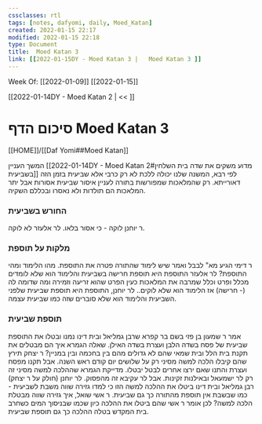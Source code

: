 ```yaml
---
cssclasses: rtl
tags: [notes, dafyomi, daily, Moed_Katan] 
created: 2022-01-15 22:17
modified: 2022-01-15 22:18
type: Document
title:  Moed Katan 3
link: [[2022-01-15DY - Moed Katan 3 |   Moed Katan 3 ]]
---
```

Week Of: [[2022-01-09]]
[[2022-01-15]]

[[2022-01-14DY - Moed Katan 2 | << ]] 

# סיכום הדף  Moed Katan 3

[[HOME]]/[[Daf Yomi##Moed Katan]]

המשך העניין [[2022-01-14DY - Moed Katan 2#מדוע משקים את שדה בית השלחין בשביעית]]
לפי רבא, המשנה שלנו יכולה ללכת לא רק כרבי אלא שביעית בזמן הזה דאורייתא. רק שהמלאכות שמפורשות בתורה לעניין איסור שביעית אסורות אבל יתר המלאכות הם תולדות ולא נאסרו ובכללם השקיה.
### החורש בשביעית
ר יוחנן לוקה - כי אסור בלאו. לר אלעזר לא לוקה. 
### מלקות על תוספת
ר דימי הגיע מא" לבבל ואמר שיש לימוד שהתורה פטרה את התוספת.
מהו הלימוד ומהי התוספת?
לר אלעזר התוספת היא תוספת חרישה בשביעית והלימוד הוא שלא לומדים מכלל ופרט וכלל שמרבה את המלאכות כעין הפרט שהוא זריעה וזמירה ומה שדומה לה (- חרישה) אז הלימוד הוא שלא לוקים..
לר יוחנן, התוספת היא תוספת שביעית שלפני השביעית והלימוד הוא שלא סוברים שזה כמו שביעית עצמה. 
### תוספת שביעית 
אמר ר שמעון בן פזי בשם בר קפרא שרבן גמליאל ובית דינו נמנו ובטלו את התוספת שביעית של פסח בשדה הלבן ועצרת בשדה האילן. 
שאלה הגמרא איך הם מבטלים את תקנת בית הלל ובית שמאי שהם לא גדולים מהם בין בחכמה ובין במניין? ר יצחק תירץ שהם קיבלו הלכה למשה מסיני רק על שלושים יום קודם ראש השנה. אבל תקנו מפסח ועצרת והתנו שאם ירצו אחרים לבטל יבטלו.
מדייקת הגמרא שההלכה למשה מסיני זה רק לר ישמעאל ובאילנות זקינות. אבל לר עקיבא זה מהפסוק.
לר יוחנן (חולק על ר יצחק) רבן גמליאל ובית דינו ביטלו את ההלכה למשה הזו כי למדו גזירה שווה משבת לשביעית - כמו שבשבת אין תוספת מהתורה כך גם שביעית. 
ר אשי שואל, איך גזירה שווה מבטלת הלכה למשה? לכן אומר ר אשי שהם ביטלו את ההלכה כיון שכמו שבניסוך המים כשחרב בית המקדש בטלה ההלכה כך גם תוספת שביעית.
